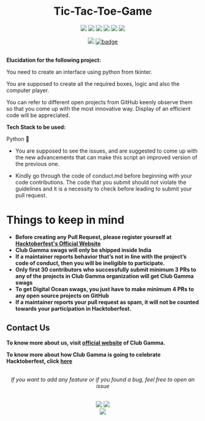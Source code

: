 <h1 align="center">Tic-Tac-Toe-Game</h1>
<div align="center">  
<a href="https://github.com/clubgamma/Tic-Tac-Toe-Game/stargazers"><img src="https://img.shields.io/github/stars/clubgamma/Tic-Tac-Toe-Game?style=flat"/></a>
<a href="https://github.com/clubgamma/Tic-Tac-Toe-Game/network/members"><img src="https://img.shields.io/github/forks/clubgamma/Tic-Tac-Toe-Game?style=flat"/></a>
<a href="https://github.com/clubgamma/Tic-Tac-Toe-Game/pulls"><img src="https://img.shields.io/github/issues-pr/clubgamma/Tic-Tac-Toe-Game?style=flat?color=yellow"/></a>
<a href="https://github.com/clubgamma/Tic-Tac-Toe-Game/issues"><img src="https://img.shields.io/github/issues/clubgamma/Tic-Tac-Toe-Game?style=flat"/></a>
<a href="https://github.com/clubgamma/Tic-Tac-Toe-Game/graphs/contributors"><img src="https://img.shields.io/github/contributors/clubgamma/Tic-Tac-Toe-Game?color=orange"/></a>
<a href="https://github.com/clubgamma/Tic-Tac-Toe-Game/blob/master/LICENSE"><img src="https://img.shields.io/github/license/clubgamma/Awesome-Flutter-Art?color=1abc9c"/></a>
<br>
  
[![](https://img.shields.io/badge/Club_Gamma-Code_of_conduct-%23FF0000.svg?&style=flat&logoColor=white&color=red)](https://clubgamma.github.io/code-of-conduct/)
[![badge](https://img.shields.io/endpoint?url=https://gist.githubusercontent.com/rudrabarad/5f367b75ae6ff53bb868f3d56567b1df/raw/discord.json)](https://discord.gg/kjnp6wU)
<br><br>
</div>

**Elucidation for the following project:**

You need to create an interface using python from tkinter. 

You are supposed to create all the required boxes, logic and also the computer player.

You can refer to different open projects from GitHub keenly observe them so that you come up with the most innovative way. Display of an efficient code will be appreciated.

**Tech Stack to be used:** 

Python 🐍

- You are supposed to see the issues, and are suggested to come up with the new advancements that can make this script an improved version of the previous one.

- Kindly go through the code of conduct.md before beginning with your code contributions. The code that you  submit should not violate the guidelines and it is a necessity to check before leading to submit your pull request.


# Things to keep in mind

  - **Before creating any Pull Request, please register yourself at [Hacktoberfest's Official Website](https://hacktoberfest.digitalocean.com/)**
  - **Club Gamma swags will only be shipped inside India**
  - **If a maintainer reports behavior that’s not in line with the project’s code of conduct, then you will be ineligible to participate.**
  - **Only first 30 contributors who successfully submit minimum 3 PRs to any of the projects in Club Gamma organization will get Club Gamma swags**
  - **To get Digital Ocean swags, you just have to make minimum 4 PRs to any open source projects on GitHub**
  - **If a maintainer reports your pull request as spam, it will not be counted towards your participation in Hacktoberfest.**
  
## Contact Us

**To know more about us, visit [official website](https://clubgamma.github.io/) of Club Gamma.**

**To know more about how Club Gamma is going to celebrate Hacktoberfest, click [here](https://clubgamma.github.io/hacktoberfest/)**

<br>
<div align="center">  
<i>If you want to add any feature or if you found a bug, feel free to open an issue</i><br><br>

![](https://img.shields.io/badge/Star-If_Liked-%23FF0000.svg?&style=flat&logoColor=white&color=white)
![](https://img.shields.io/badge/Fork-If_you_found_interesting-%23FF0000.svg?&style=flat&logoColor=white&color=white)<br>
<a href="https://github.com/clubgamma/Tic-Tac-Toe-Game/issues/new"><img src="https://img.shields.io/badge/Query-Ask_Us_Anything-blue"/></a><br>
<br>
</div>
